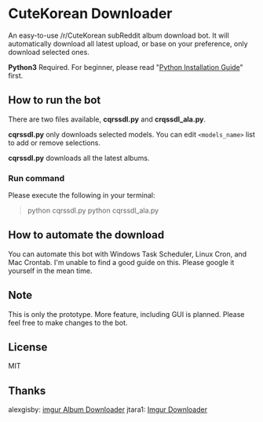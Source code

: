 # CuteKorean Downloader

An easy-to-use /r/CuteKorean subReddit album download bot. It will automatically download all latest upload, or base on your preference, only download selected ones.

**Python3** Required. For beginner, please read "[Python Installation Guide](http://docs.python-guide.org/en/latest/starting/installation/)" first. 

## How to run the bot 

There are two files available, **cqrssdl.py** and **crqssdl_ala.py**.

**cqrssdl.py** only downloads selected models. You can edit `<models_name>` list to add or remove selections. 

**cqrssdl.py** downloads all the latest albums. 

### Run command

Please execute the following in your terminal: 
>python cqrssdl.py
>python cqrssdl_ala.py

## How to automate the download

You can automate this bot with Windows Task Scheduler, Linux Cron, and Mac Crontab. I'm unable to find a good guide on this. Please google it yourself in the mean time. 

## Note

This is only the prototype. More feature, including GUI is planned. Please feel free to make changes to the bot. 

## License

MIT

## Thanks

alexgisby: [imgur Album Downloader](https://github.com/alexgisby/imgur-album-downloader)
jtara1: [Imgur Downloader](https://github.com/jtara1/imgur_downloader/tree/master/imgurdownloader)
